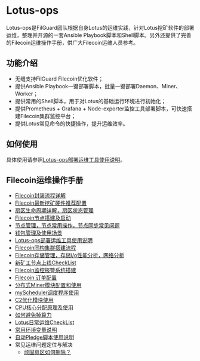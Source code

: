 # Lotus-ops
Lotus-ops是FilGuard团队根据自身Lotus的运维实践，针对Lotus挖矿软件的部署运维，整理并开源的一套Ansible Playbook脚本和Shell脚本。另外还提供了完善的Filecoin运维操作手册，供广大Filecoin运维人员参考。

## 功能介绍
- 无缝支持FilGuard Filecoin优化软件；
- 提供Ansible Playbook一键部署脚本，批量一键部署Daemon、Miner、Worker；
- 提供常用的Shell脚本，用于对Lotus的基础运行环境进行初始化；
- 提供Prometheus + Grafana + Node-exporter监控工具部署脚本，可快速搭建Filecoin集群监控平台；
- 提供Lotus常见命令的快捷操作，提升运维效率。

## 如何使用
具体使用请参照[Lotus-ops部署运维工具使用说明](./documents/ansible-deploy-tool-usage.md)。

## Filecoin运维操作手册

- [Filecoin封装流程详解](./documents/lotus-mining-process.md)
- [Filecoin最新挖矿硬件推荐配置](./documents/hardware-configuration.md)
- [扇区生命周期详解，扇区状态管理](./documents/sector-life-cycle.md)
- [Filecoin节点搭建及启动](./documents/daemon-deployment.md)
- [节点管理，节点常用操作，节点同步常见问题](./documents/daemon-operation.md)
- [钱包管理及使用场景](./documents/wallet-management.md)
- [Lotus-ops部署运维工具使用说明](./documents/ansible-deploy-tool-usage.md)
- [Filecoin同构集群搭建流程](./documents/mining-cluster-deployment.md)
- [Filecoin存储管理，存储i/o性能分析，网络分析](./documents/storage-manage.md)
- [新矿工节点上线CheckList](./documents/new-miner-checklist.md)
- [Filecoin监控报警系统搭建](./documents/monitoring-deployment.md)
- [Filecoin 订单配置](./documents/deals-configuration.md)
- [分布式Miner模块配置和使用](./documents/distributed-miner-configuration.md)
- [myScheduler调度程序使用](./documents/myscheduler-configuration.md)
- [C2优化模块使用](./documents/c2-optimization-instructions.md)
- [CPU核心分配原理及使用](./documents/cores-optimization-instructions.md)
- [如何避免掉算力](./documents/miner-keep.md)
- [Lotus日常运维CheckList](./documents/lotus-ops-checklist.md)
- [常用环境变量说明](./documents/environment-usage.md)
- [自动Pledge脚本使用说明](./documents/auto-pledge.md)
- 常见运维问题定位与解决
  - [顽固扇区如何删除？](./documents/questions.md#1-顽固扇区如何删除)